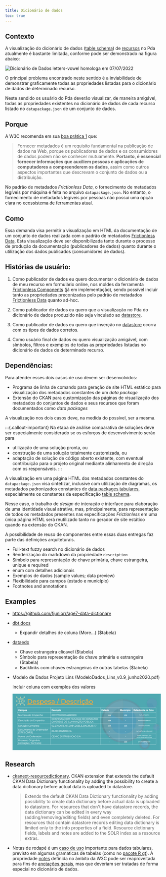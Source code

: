 ```yaml
---
title: Dicionário de dados
toc: true
---
```


## Contexto

A visualização do dicionário de dados ([table schema](https://specs.frictionlessdata.io/table-schema/#language)) de [recursos](https://specs.frictionlessdata.io/data-resource/#language) no Pda atualmente é bastante limitada, conforme pode ser demonstrado na figura abaixo:

![Dicionário de Dados letters-vowel homologa em 07/07/2022](https://i.imgur.com/Khbeiy5.png)

O principal problema encontrado neste sentido é a inviabilidade de demonstrar graficamente todas as propriedades listadas para o dicionário de dados de determinado recurso.

Neste sendido os usuário do Pda deverão visualizar, de maneira amigável, todas as propriedades existentes no dicionário de dados de cada recurso listado no `datapackage.json` de um conjunto de dados.

## Porque

A W3C recomenda em sua [boa prática 1](https://w3c.br/traducoes/DWBP-pt-br/#ProvideMetadata) que:

> Fornecer metadados é um requisito fundamental na publicação de dados na Web, porque os publicadores de dados e os consumidores de dados podem não se conhecer mutuamente. __Portanto, é essencial fornecer informações que auxiliem pessoas e aplicações de computadores a compreenderem os dados__, assim como outros aspectos importantes que descrevam o conjunto de dados ou a distribuição.

No padrão de metadados _Frictionless Data_, o fornecimento de metadados legíveis por máquina é feita no arquivo `datapackage.json`. No entanto, o fornecimento de metadados legíveis por pessoas não possui uma opção clara no [ecossistema de ferramentas atual](https://frictionlessdata.io/).

## Como

Essa demanda visa permitir a visualização em HTML da documentação de um conjunto de dados realizada com o padrão de metadados [Frictionless Data](https://specs.frictionlessdata.io/).
Esta visualização deve ser disponibilizada tanto durante o processo de produção da documentação (publicadores de dados) quanto durante o utilização dos dados publicados (consumidores de dados).

## Histórias de usuário:

1. Como publicador de dados eu quero documentar o dicionário de dados de meu recurso em formulário online, nos moldes da ferramenta [Frictionless Components](https://components.frictionlessdata.io/?path=/story/components-schema--source) (já em implementação), sendo possível incluir tanto as propriedades preconizadas pelo padrão de metadados [Frictionless Data](https://specs.frictionlessdata.io/) quanto ad-hoc.

2. Como publicador de dados eu quero que a visualização no Pda do dicionário de dados produzido não seja vinculado ao [datastore]().

3. Como publicador de dados eu quero que inserção no [datastore]() ocorra com os tipos de dados corretos.

4. Como usuário final de dados eu quero visualização amigável, com símbolos, filtros e exemplos de todas as propriedades listadas no dicionário de dados de determinado recurso.

## Dependências:

Para atender esses dois casos de uso devem ser desenvolvidos:

- Programa de linha de comando para geração de site HTML estático para visualização dos metadados constantes de um _data package_ 
- Extensão do CKAN para customização das páginas de visualização dos metadados do conjuntos de dados e seus recursos que foram documentados como _data packages_

A visualização nos dois casos deve, na medida do possível, ser a mesma.

:::{.callout-important}
Na etapa de análise comparativa de soluções deve ser especialmente considerado se os esforços de desenvolvimento serão para 

- utilização de uma solução pronta, ou
- construção de uma solução totalmente customizada, ou 
- adaptação de solução de código aberto existente, com eventual contribuição para o projeto original mediante alinhamento de direção com os responsáveis.
:::

A visualização em uma página HTML dos metadados constantes do `datapackage.json` visa sintetizar, inclusive com utilização de diagramas, os metadados padronizados constantes de [data packages tabulares](https://frictionlessdata.io/data-package/#the-data-package-suite-of-specifications), especialmente os constantes da especificação [table schema](https://specs.frictionlessdata.io/table-schema/#language).

Nesse caso, o trabalho de _design_ de interação e interface para elaboração de uma identidade visual atrativa, mas, principalmente, para representação de todos os metadados presentes nas especificações _Frictionless_ em uma única página HTML será reutilizado tanto no gerador de site estático quando na extensão do CKAN.

A possibilidade de reuso de componentes entre essas duas entregas faz parte das definições arquiteturais.














- Full-text fuzzy search no dicionário de dados
- Renderização do markdown da propriedade `description`
- Símbolo para representação de chave primária, chave estrangeira, unique e required
- enum com detalhes adicionais
- Exemplos de dados (sample values; data preview)
- Flexibilidade para campos  (estado e município)
- Footnotes and annotations




## Examples

- https://github.com/fjuniorr/age7-data-dictionary

- [dbt docs](https://www.getdbt.com/mrr-playbook/#!/model/model.acme.customer_churn_month)

    - Expandir detalhes de coluna (More...) ($tabela)

- [dataedo](https://dataedo.com/samples/html/Data_warehouse/index.html)

    - Chave estrangeira clicavel ($tabela)
    - Símbolo para representação de chave primária e estrangeira ($tabela)
    - Backlinks com chaves estrangeiras de outras tabelas ($tabela)

-  Modelo de Dados Projeto Lins (ModeloDados_Lins_v0.9_junho2020.pdf)

    Incluir coluna com exemplos dos valores

    ![](/static/20220607T202406.png)

## Research

- [ckanext-resourcedictionary](https://github.com/keitaroinc/ckanext-resourcedictionary). CKAN extension that extends the default CKAN Data Dictionary functionality by adding the possibility to create a data dictionary before actual data is uploaded to datastore.
    
    > Extends the default CKAN Data Dictionary functionality by adding possibility to create data dictionary before actual data is uploaded to datastore. For resources that don't have datastore records, the data dictionary can be edited in every way (adding/removing/editing fields) and even completely deleted. For resources that contain datastore records editing data dictionary is limited only to the info properties of a field. Resource dictionary fields, labels and notes are added to the SOLR index as a resource extras.

- Notas de rodapé é um [caso de uso](https://www.w3.org/annotation/wiki/Use_Cases/Annotating_CSV_Data) importante para dados tabulares, previsto em algumas gramaticas de tabelas (como no [pacote R gt](https://gt.rstudio.com/)). A propriedade [notes](https://www.w3.org/TR/2015/REC-tabular-metadata-20151217/#table-notes) definida no âmbito da W3C pode ser reaproveitada para fins de [anotações gerais](https://www.w3.org/TR/tabular-data-primer/#cell-annotations), mas que deveriam ser tratadas de forma especial no dicionário de dados.
